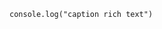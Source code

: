 
```javascript:color bold italic strikethrough underline Equation link
console.log("caption rich text")
```
